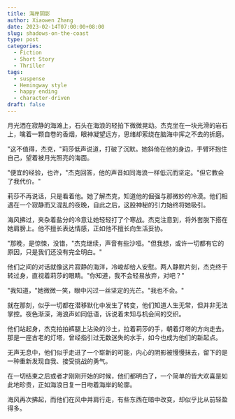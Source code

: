 ```yaml
---
title: 海岸阴影
author: Xiaowen Zhang
date: 2023-02-14T07:00:00+08:00
slug: shadows-on-the-coast
type: post
categories:
  - Fiction
  - Short Story
  - Thriller
tags:
  - suspense
  - Hemingway style
  - happy ending
  - character-driven
draft: false
---
```


月光洒在寂静的海滩上，石头在海浪的轻拍下微微晃动。杰克坐在一块光滑的岩石上，噙着一颗自卷的香烟，眼神凝望远方，思绪却萦绕在脑海中挥之不去的折磨。

"这不值得，杰克，"莉莎低声说道，打破了沉默。她斜倚在他的身边，手臂环抱住自己，望着被月光照亮的海面。

"便宜的经验，也许，"杰克回答，他的声音如同海浪一样低沉而坚定。"但它教会了我代价。"

莉莎不再说话，只是看着他。她了解杰克，知道他的倔强与那微妙的冷漠。他们相遇在一个寂静而又混乱的夜晚，自此之后，这股神秘的引力始终将她吸引。

海风拂过，夹杂着盐分的冷意让她轻轻打了个寒战。杰克注意到，将外套脱下搭在她肩膀上。他不擅长表达情感，正如他不擅长向生活妥协。

"那晚，是惊悚，没错，"杰克继续，声音有些沙哑。"但我想，或许一切都有它的原因，只是我们还没有完全明白。"

他们之间的对话就像这片寂静的海洋，冷峻却给人安慰。两人静默片刻，杰克终于转过身，直视着莉莎的眼睛。"你知道，我不会轻易放弃，对吧？"

"我知道，"她微微一笑，眼中闪过一丝坚定的光芒。"我也不会。"

就在那刻，似乎一切都在潜移默化中发生了转变，他们知道人生无常，但并非无法掌控。夜色渐深，海浪声如同低语，诉说着未知与机会间的交织。

他们站起身，杰克拍拍裤腿上沾染的沙土，拉着莉莎的手，朝着灯塔的方向走去。那是一座古老的灯塔，曾经指引过无数迷失的水手，如今也成为他们的新起点。

无声无息中，他们似乎走进了一个崭新的可能，内心的阴影被慢慢抹去，留下的是一种重新发现自我、接受挑战的勇气。

在一切结束之后或者才刚刚开始的时候，他们都明白了，一个简单的皆大欢喜是如此地珍贵，正如海浪日复一日吻着海岸的轮廓。

海风再次拂起，而他们在风中并肩行走，有些东西在暗中改变，却似乎比从前轻盈得多。